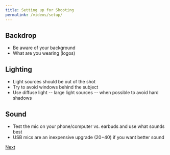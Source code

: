 ```yaml
---
title: Setting up for Shooting
permalink: /videos/setup/
---
```


## Backdrop

* Be aware of your background
* What are you wearing (logos)

## Lighting

* Light sources should be out of the shot
* Try to avoid windows behind the subject
* Use diffuse light -- large light sources -- when possible to avoid hard shadows

## Sound

* Test the mic on your phone/computer vs. earbuds and use what sounds best
* USB mics are an inexpensive upgrade ($20-$40) if you want better sound



[Next](/storytelling/start/toolkit/)